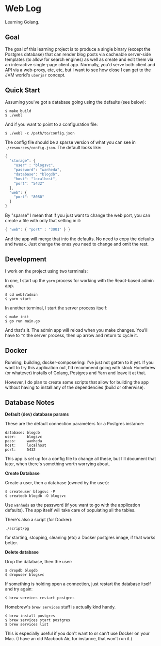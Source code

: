 # Web Log

Learning Golang.

## Goal

The goal of this learning project is to produce a single binary (except the Postgres database) that can render blog posts via cacheable server-side templates (to allow for search engines) as well as create and edit them via an interactive single-page client app. Normally, you'd serve both client and API via a web-proxy, etc, etc, but I want to see how close I can get to the JVM world's `uberjar` concept.

## Quick Start

Assuming you've got a database going using the defaults (see below):

    $ make build
    $ ./webl

And if you want to point to a configuration file:

    $ ./webl -c /path/to/config.json

The config file should be a sparse version of what you can see in `./resources/config.json`. The default looks like:

```javascript
{
  "storage": {
    "user" : "blogsvc",
    "password": "wanheda",
    "database": "blogdb",
    "host": "localhost",
    "port": "5432"
  },
  "web": {
    "port": "8080"
  }
}
```

By "sparse" I mean that if you just want to change the web port, you can create a file with only that setting in it:

```javascript
{ "web": { "port" : "3001" } }
```

And the app will merge that into the defaults. No need to copy the defaults and tweak. Just change the ones you need to change and omit the rest.

## Development

I work on the project using two terminals:

In one, I start up the `yarn` process for working with the React-based admin app.

    $ cd webl/admin
    $ yarn start

In another terminal, I start the server process itself:

    $ make init
    $ go run main.go

And that's it. The admin app will reload when you make changes. You'll have to `^C` the server process, then up arrow and return to cycle it.

## Docker

Running, building, docker-composering: I've just not gotten to it yet. If you want to try this application out, I'd recommend going with stock Homebrew (or whatever) installs of Golang, Postgres and Yarn and leave it at that.

However, I do plan to create some scripts that allow for building the app without having to install any of the dependencies (build or otherwise).

## Database Notes

**Default (dev) database params**

These are the default connection parameters for a Postgres instance:

    database: blogdb
    user:     blogsvc
    pass:     wanheda
    host:     localhost
    port:     5432

This app is set up for a config file to change all these, but I'll document that later, when there's something worth worrying about.

**Create Database**

Create a user, then a database (owned by the user):

    $ createuser blogsvc -P
    $ createdb blogdb -O blogsvc

Use `wanheda` as the password (if you want to go with the application defaults). The app itself will take care of populating all the tables.

There's also a script (for Docker):

    ./script/pg

for starting, stopping, cleaning (etc) a Docker postgres image, if that works better.

**Delete database**

Drop the database, then the user:

    $ dropdb blogdb
    $ dropuser blogsvc

If something is holding open a connection, just restart the database itself and try again:

    $ brew services restart postgres

Homebrew's `brew services` stuff is actually kind handy.

    $ brew install postgres
    $ brew services start postgres
    $ brew services list

This is especially useful if you don't want to or can't use Docker on your Mac. (I have an old Macbook Air, for instance, that won't run it.)
